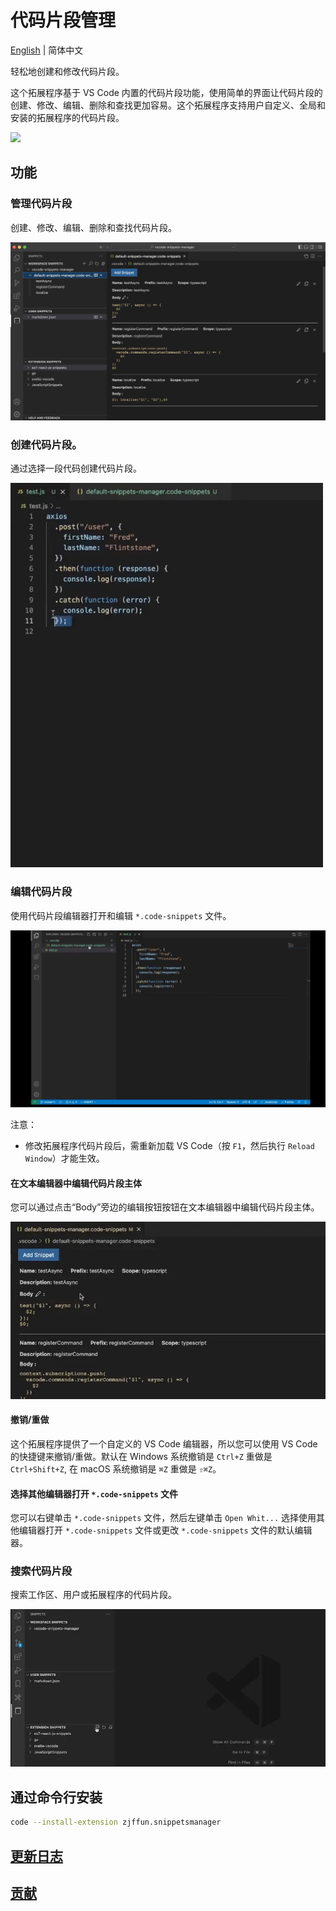 # 代码片段管理

[English](./README.md) | 简体中文

轻松地创建和修改代码片段。

这个拓展程序基于 VS Code 内置的代码片段功能，使用简单的界面让代码片段的创建、修改、编辑、删除和查找更加容易。这个拓展程序支持用户自定义、全局和安装的拓展程序的代码片段。

[![](https://bb-embed.zjffun.com/embed?v=BV1jS4y1w7SW)](https://player.bilibili.com/player.html?aid=683633468&bvid=BV1jS4y1w7SW&cid=711074429&page=1)

## 功能

### 管理代码片段

创建、修改、编辑、删除和查找代码片段。

![manager](images/manager.webp)

### 创建代码片段。

通过选择一段代码创建代码片段。

<img src="images/create1.webp" width="500px">

### 编辑代码片段

使用代码片段编辑器打开和编辑 `*.code-snippets` 文件。

![edit](images/edit.webp)

注意：

- 修改拓展程序代码片段后，需重新加载 VS Code（按 `F1`，然后执行 `Reload Window`）才能生效。

#### 在文本编辑器中编辑代码片段主体

您可以通过点击“Body”旁边的编辑按钮按钮在文本编辑器中编辑代码片段主体。

![edit body](images/edit-body.webp)

#### 撤销/重做

这个拓展程序提供了一个自定义的 VS Code 编辑器，所以您可以使用 VS Code 的快捷键来撤销/重做。默认在 Windows 系统撤销是 `Ctrl+Z` 重做是 `Ctrl+Shift+Z`, 在 macOS 系统撤销是 `⌘Z` 重做是 `⇧⌘Z`。

#### 选择其他编辑器打开 `*.code-snippets` 文件

您可以右键单击 `*.code-snippets` 文件，然后左键单击 `Open Whit...` 选择使用其他编辑器打开 `*.code-snippets` 文件或更改 `*.code-snippets` 文件的默认编辑器。

### 搜索代码片段

搜索工作区、用户或拓展程序的代码片段。

![search](images/search.webp)

## 通过命令行安装

```bash
code --install-extension zjffun.snippetsmanager
```

## [更新日志](./CHANGELOG.md)

## [贡献](./CONTRIBUTING.md)
